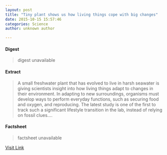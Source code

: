 ```yaml
---
layout: post
title: "Tiny plant shows us how living things cope with big changes"
date: 2015-10-15 15:57:46
categories: Science
author: unknown author

---
```



#### Digest
>digest unavailable

#### Extract
>A small freshwater plant that has evolved to live in harsh seawater is giving scientists insight into how living things adapt to changes in their environment. In adapting to new surroundings, organisms must develop ways to perform everyday functions, such as securing food and oxygen, and reproducing. The latest study is one of the first to track such a significant lifestyle transition in the lab, instead of relying on fossil clues....

#### Factsheet
>factsheet unavailable

[Visit Link](http://www.sciencedaily.com/releases/2015/10/151015115746.htm)


